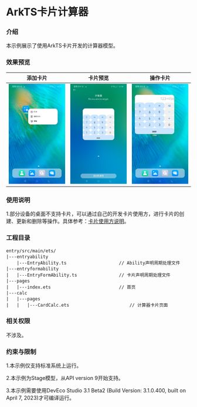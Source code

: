 # ArkTS卡片计算器

### 介绍

本示例展示了使用ArkTS卡片开发的计算器模型。

### 效果预览

| 添加卡片                                         | 卡片预览                                                 | 操作卡片                                         |
| ------------------------------------------------ | -------------------------------------------------------- | ------------------------------------------------ |
| ![CalculatorAdd](screenshots/CalculatorAdd.jpeg) | ![CalculatorPreview](screenshots/CalculatorPreview.jpeg) | ![CalculatorUse](screenshots/CalculatorUse.jpeg) |

### 使用说明

1.部分设备的桌面不支持卡片，可以通过自己的开发卡片使用方，进行卡片的创建、更新和删除等操作。具体参考：[卡片使用方说明](../../FormLauncher/README_zh.md)。

### 工程目录

```
entry/src/main/ets/
|---entryability
    |---EntryAbility.ts                    // Ability声明周期处理文件
|---entryformability
|   |---EntryFormAbility.ts                // 卡片声明周期处理文件
|---pages
|   |---index.ets                          // 首页
|---calc
|   |---pages
|   |   |---CardCalc.ets                       // 计算器卡片页面
```

### 相关权限

不涉及。

### 约束与限制

1.本示例仅支持标准系统上运行。

2.本示例为Stage模型，从API version 9开始支持。

3.本示例需要使用DevEco Studio 3.1 Beta2 (Build Version: 3.1.0.400, built on April 7, 2023)才可编译运行。
